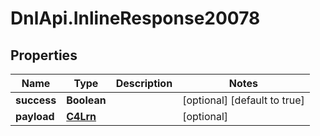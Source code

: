 # DnlApi.InlineResponse20078

## Properties
Name | Type | Description | Notes
------------ | ------------- | ------------- | -------------
**success** | **Boolean** |  | [optional] [default to true]
**payload** | [**C4Lrn**](C4Lrn.md) |  | [optional] 



